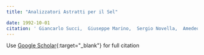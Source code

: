 ```yaml
---
title: "Analizzatori Astratti per il Sel"

date: 1992-10-01
citation: ' Giancarlo Succi,  Giuseppe Marino,  Sergio Novella,  Amedeo Pata, &quot;Analizzatori Astratti per il Sel.&quot;, 1992.'
---
```

Use [Google Scholar](https://scholar.google.com/scholar?q=Analizzatori+Astratti+per+il+Sel){:target="_blank"} for full citation